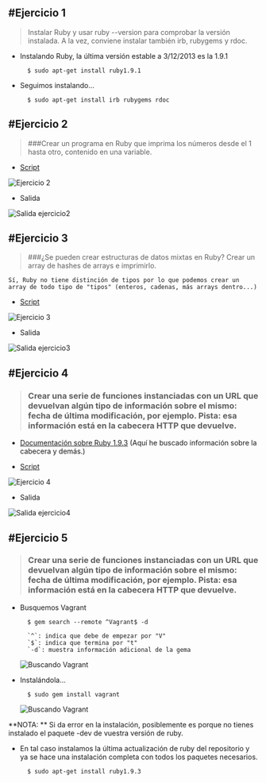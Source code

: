 #Ejercicio 1
------------

> Instalar Ruby y usar ruby --version para comprobar la versión instalada. A la vez, conviene instalar también irb, rubygems y rdoc.

* Instalando Ruby, la última versión estable a 3/12/2013 es la 1.9.1

		$ sudo apt-get install ruby1.9.1

* Seguimos instalando...

		$ sudo apt-get install irb rubygems rdoc


#Ejercicio 2
------------

> ###Crear un programa en Ruby que imprima los números desde el 1 hasta otro, contenido en una variable.

* [Script](https://github.com/oskyar/InfraestructuraVirtual/blob/master/SeminarioRuby/Ejercicio2.rb)

![Ejercicio 2](https://raw.github.com/oskyar/InfraestructuraVirtual/master/SeminarioRuby/img/Ejercicio2.png)

* Salida

![Salida ejercicio2](https://raw.github.com/oskyar/InfraestructuraVirtual/master/SeminarioRuby/img/Ejercicio2salida.png)


#Ejercicio 3
------------

> ###¿Se pueden crear estructuras de datos mixtas en Ruby? Crear un array de hashes de arrays e imprimirlo.

	Sí, Ruby no tiene distinción de tipos por lo que podemos crear un array de todo tipo de "tipos" (enteros, cadenas, más arrays dentro...)

* [Script](https://github.com/oskyar/InfraestructuraVirtual/blob/master/SeminarioRuby/Ejercicio3.rb)

![Ejercicio 3](https://raw.github.com/oskyar/InfraestructuraVirtual/master/SeminarioRuby/img/Ejercicio3.png)

* Salida

![Salida ejercicio3](https://raw.github.com/oskyar/InfraestructuraVirtual/master/SeminarioRuby/img/Ejercicio3salida.png)


#Ejercicio 4
------------

> ### Crear una serie de funciones instanciadas con un URL que devuelvan algún tipo de información sobre el mismo: fecha de última modificación, por ejemplo. Pista: esa información está en la cabecera HTTP que devuelve.

* [Documentación sobre Ruby 1.9.3](http://ruby-doc.org/core-1.9.3) (Aquí he buscado información sobre la cabecera y demás.)

* [Script](https://github.com/oskyar/InfraestructuraVirtual/blob/master/SeminarioRuby/Ejercicio4.rb)

![Ejercicio 4](https://raw.github.com/oskyar/InfraestructuraVirtual/master/SeminarioRuby/img/Ejercicio4.png)

* Salida

![Salida ejercicio4](https://raw.github.com/oskyar/InfraestructuraVirtual/master/SeminarioRuby/img/Ejercicio4salida.png)



#Ejercicio 5
------------

> ### Crear una serie de funciones instanciadas con un URL que devuelvan algún tipo de información sobre el mismo: fecha de última modificación, por ejemplo. Pista: esa información está en la cabecera HTTP que devuelve.

* Busquemos Vagrant

		$ gem search --remote ^Vagrant$ -d

		`^`: indica que debe de empezar por "V" 
		`$`: indica que termina por "t"
		`-d`: muestra información adicional de la gema

	![Buscando Vagrant](https://raw.github.com/oskyar/InfraestructuraVirtual/master/SeminarioRuby/img/Ejercicio5-BuscandoVagrant.png)

* Instalándola...

		$ sudo gem install vagrant

	![Buscando Vagrant](https://raw.github.com/oskyar/InfraestructuraVirtual/master/SeminarioRuby/img/Ejercicio5-InstalandoVagrant.png)


**NOTA: ** Si da error en la instalación, posiblemente es porque no tienes instalado el paquete -dev de vuestra versión de ruby.

* En tal caso instalamos la última actualización de ruby del repositorio y ya se hace una instalación completa con todos los paquetes necesarios.

		$ sudo apt-get install ruby1.9.3






